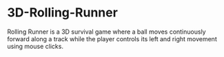 # 3D-Rolling-Runner
Rolling Runner is a 3D survival game where a ball moves continuously forward along a track while the player controls its left and right movement using mouse clicks.
